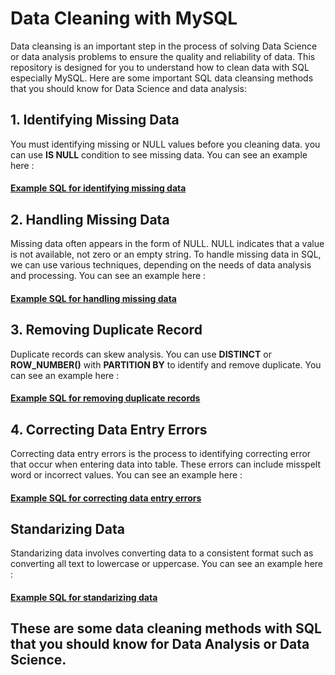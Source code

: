
# Data Cleaning with MySQL

Data cleansing is an important step in the process of solving Data Science or data analysis problems to ensure the quality and reliability of data. This repository is designed for you to understand how to clean data with SQL especially MySQL. Here are some important SQL data cleansing methods that you should know for Data Science and data analysis:


## 1. Identifying Missing Data
You must identifying missing or NULL values before you cleaning data. you can use **IS NULL** condition to see missing data. You can see an example here :

#### [Example SQL for identifying missing data](https://github.com/Ramadhanipras11/Data-Cleaning-With-MySQL/blob/main/missing_data.sql)

## 2. Handling Missing Data
Missing data often appears in the form of NULL. NULL indicates that a value is not available, not zero or an empty string. To handle missing data in SQL, we can use various techniques, depending on the needs of data analysis and processing. You can see an example here :

#### [Example SQL for handling missing data](https://github.com/Ramadhanipras11/Data-Cleaning-With-MySQL/blob/main/handling_missing_data.sql)

## 3. Removing Duplicate Record
Duplicate records can skew analysis. You can use **DISTINCT** or **ROW_NUMBER()** with **PARTITION BY** to identify and remove duplicate. You can see an example here :

#### [Example SQL for removing duplicate records](https://github.com/Ramadhanipras11/Data-Cleaning-With-MySQL/blob/main/removing_duplicate_records.sql)

## 4. Correcting Data Entry Errors
Correcting data entry errors is the process to identifying correcting error that occur when entering data into table. These errors can include misspelt word or incorrect values. You can see an example here :

#### [Example SQL for correcting data entry errors](https://github.com/Ramadhanipras11/Data-Cleaning-With-MySQL/blob/main/correcting_data_entry_errors.sql)

## Standarizing Data
Standarizing data involves converting data to a consistent format such as converting all text to lowercase or uppercase. You can see an example here :

#### [Example SQL for standarizing data](https://github.com/Ramadhanipras11/Data-Cleaning-With-MySQL/blob/main/standarizing_data.sql)


## These are some data cleaning methods with SQL that you should know for Data Analysis or Data Science.
